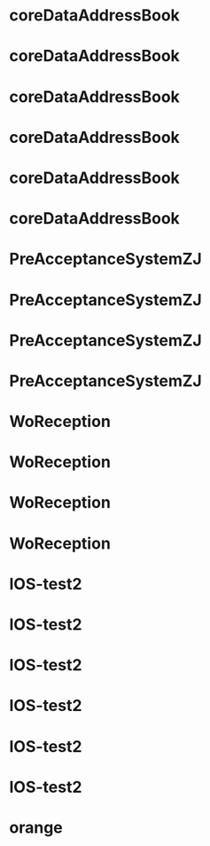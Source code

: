 # coreDataAddressBook
# coreDataAddressBook
# coreDataAddressBook
# coreDataAddressBook
# coreDataAddressBook
# coreDataAddressBook
# PreAcceptanceSystemZJ
# PreAcceptanceSystemZJ
# PreAcceptanceSystemZJ
# PreAcceptanceSystemZJ
# WoReception
# WoReception
# WoReception
# WoReception
# IOS-test2
# IOS-test2
# IOS-test2
# IOS-test2
# IOS-test2
# IOS-test2
# orange
